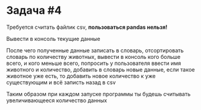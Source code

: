 # Задача #4

Требуется считать файлик csv, **пользоваться pandas нельзя!**

Вывести в консоль текущие данные

После чего полученные данные записать в словарь, 
отсортировать словарь по количеству животных, 
вывести в консоль кого больше всего, и кого меньше всего, 
попросить у пользователя ввести имя животного и количество,
добавить в словарь новые данные, если такое животное уже есть, 
то добавить новое количество к уже существующим и всё записть назад в csv

Таким образом при каждом запуске программы ты будешь считывать увеличивающееся количество данных
